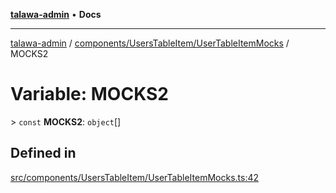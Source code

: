 [**talawa-admin**](../../../../README.md) • **Docs**

***

[talawa-admin](../../../../modules.md) / [components/UsersTableItem/UserTableItemMocks](../README.md) / MOCKS2

# Variable: MOCKS2

\> `const` **MOCKS2**: `object`[]

## Defined in

[src/components/UsersTableItem/UserTableItemMocks.ts:42](https://github.com/PalisadoesFoundation/talawa-admin/blob/6393648179f5fe59037f42564a6a7bc1ca4e7f9d/src/components/UsersTableItem/UserTableItemMocks.ts#L42)
